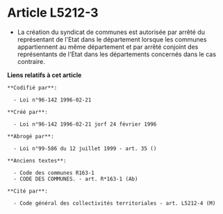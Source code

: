 # Article L5212-3

- La création du syndicat de communes est autorisée par arrêté du représentant de l'Etat dans le département lorsque les
communes appartiennent au même département et par arrêté conjoint des représentants de l'Etat dans les départements concernés
dans le cas contraire.

**Liens relatifs à cet article**

	**Codifié par**:

	  - Loi n°96-142 1996-02-21

	**Créé par**:

	  - Loi n°96-142 1996-02-21 jorf 24 février 1996

	**Abrogé par**:

	  - Loi n°99-586 du 12 juillet 1999 - art. 35 ()

	**Anciens textes**:

	  - Code des communes R163-1
	  - CODE DES COMMUNES. - art. R*163-1 (Ab)

	**Cité par**:

	  - Code général des collectivités territoriales - art. L5212-4 (M)
